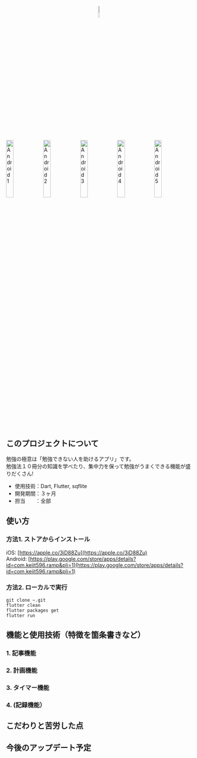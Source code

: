 <p align="center">
  <img src="https://user-images.githubusercontent.com/81548811/229256163-7dcc4dc1-ba27-47fb-924d-ea4b298e72bf.jpg" alt="Feature Graphic" width="9%">
</p> 

<img src="https://user-images.githubusercontent.com/81548811/229256245-c3fde846-926c-4875-916c-b9fe3599e939.jpg" alt="Android 1" width="20%"><img src="https://user-images.githubusercontent.com/81548811/229256233-2eb87875-dcf6-4693-b3be-0bd278efcb41.jpg" alt="Android 2" width="20%"><img src="https://user-images.githubusercontent.com/81548811/229256259-a1aaacfe-b396-469b-99e2-e3d0b9d2dfbd.jpg" alt="Android 3" width="20%"><img src="https://user-images.githubusercontent.com/81548811/229256299-99af8cb7-caf4-4119-8c87-1d27ae841714.jpg" alt="Android 4" width="20%"><img src="https://user-images.githubusercontent.com/81548811/229256311-e9981873-50be-498e-bd5c-2ecbf3a7e1d6.jpg" alt="Android 5" width="20%">

## このプロジェクトについて
勉強の極意は「勉強できない人を助けるアプリ」です。  
勉強法１０冊分の知識を学べたり、集中力を保って勉強がうまくできる機能が盛りだくさん!  
- 使用技術：Dart, Flutter, sqflite
- 開発期間：３ヶ月  
- 担当　　：全部  

## 使い方
### 方法1. ストアからインストール  
iOS: [https://apple.co/3iD88Zu](https://apple.co/3iD88Zu)  
Android: [https://play.google.com/store/apps/details?id=com.keiit596.ramp&pli=1](https://play.google.com/store/apps/details?id=com.keiit596.ramp&pli=1)  

### 方法2. ローカルで実行
```
git clone ~.git
flutter clean
flutter packages get
flutter run
```

## 機能と使用技術（特徴を箇条書きなど）
### 1. 記事機能

### 2. 計画機能
### 3. タイマー機能
### 4. (記録機能）

## こだわりと苦労した点

## 今後のアップデート予定
